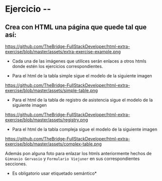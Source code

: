 # Ejercicio --    

## Crea con HTML una página que quede tal que así:

https://github.com/TheBridge-FullStackDeveloper/html-extra-exercise/blob/master/assets/extra-exercise-example.png

- Cada una de las imágenes que utilices serán enlaces a otros htmls donde estén los ejercicios correspondientes.

- Para el html de la tabla simple sigue el modelo de la siguiente imagen

https://github.com/TheBridge-FullStackDeveloper/html-extra-exercise/blob/master/assets/simple-table.png

- Para el html de la tabla de registro de asistencia sigue el modelo de la siguiente imagen

https://github.com/TheBridge-FullStackDeveloper/html-extra-exercise/blob/master/assets/registry.png

- Para el html de la tabla compleja sigue el modelo de la siguiente imagen

https://github.com/TheBridge-FullStackDeveloper/html-extra-exercise/blob/master/assets/complex-table.png

Además pon alguna foto para enlazar los htmls anteriormente hechos de `Gimnasio Gervasio` y `Formulario Viejuner` en sus correspondientes secciones.

- Es obligatorio usar etiquetado semántico\*
